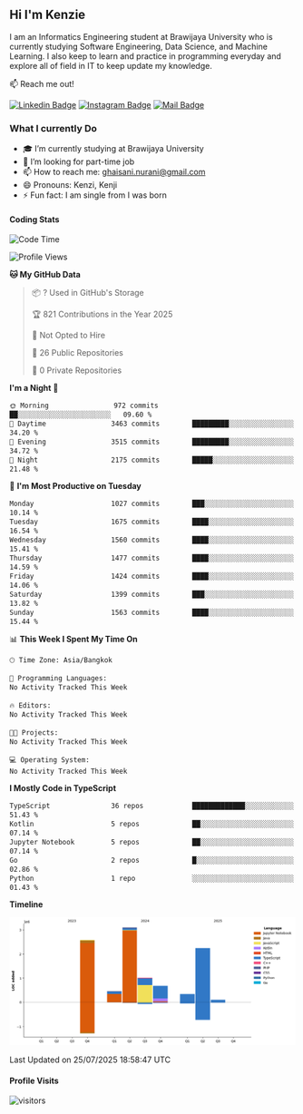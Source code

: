 ## Hi I'm Kenzie


I am an Informatics Engineering student at Brawijaya University who is currently studying Software Engineering, Data Science, and Machine Learning. I also keep to learn and practice in programming everyday and explore all of field in IT to keep update my knowledge.

:mailbox: Reach me out!

[![Linkedin Badge](https://img.shields.io/badge/-Kenzie_Taqiyassar-0e76a8?style=flat&labelColor=0e76a8&logo=linkedin&logoColor=white)](https://www.linkedin.com/in/kenzie-taqiyassar-37458b1aa/) 
[![Instagram Badge](https://img.shields.io/badge/-@__kenziehh_-e84393?style=flat&labelColor=e84393&logo=instagram&logoColor=white)](https://www.instagram.com/_kenziehh/) 
[![Mail Badge](https://img.shields.io/badge/-ghaisani.nurani-c0392b?style=flat&labelColor=c0392b&logo=gmail&logoColor=white)](mailto:ghaisani.nurani@gmail.com)

### What I currently Do

- 🎓 I’m currently studying at Brawijaya University
- 💼 I’m looking for part-time job
- 📫 How to reach me: ghaisani.nurani@gmail.com
- 😄 Pronouns: Kenzi, Kenji
- ⚡ Fun fact: I am single from I was born

#### Coding Stats
<!--START_SECTION:waka-->
![Code Time](http://img.shields.io/badge/Code%20Time-1%2C386%20hrs%207%20mins-blue)

![Profile Views](http://img.shields.io/badge/Profile%20Views-0-blue)

**🐱 My GitHub Data** 

> 📦 ? Used in GitHub's Storage 
 > 
> 🏆 821 Contributions in the Year 2025
 > 
> 🚫 Not Opted to Hire
 > 
> 📜 26 Public Repositories 
 > 
> 🔑 0 Private Repositories 
 > 
**I'm a Night 🦉** 

```text
🌞 Morning                972 commits         ██░░░░░░░░░░░░░░░░░░░░░░░   09.60 % 
🌆 Daytime                3463 commits        █████████░░░░░░░░░░░░░░░░   34.20 % 
🌃 Evening                3515 commits        █████████░░░░░░░░░░░░░░░░   34.72 % 
🌙 Night                  2175 commits        █████░░░░░░░░░░░░░░░░░░░░   21.48 % 
```
📅 **I'm Most Productive on Tuesday** 

```text
Monday                   1027 commits        ███░░░░░░░░░░░░░░░░░░░░░░   10.14 % 
Tuesday                  1675 commits        ████░░░░░░░░░░░░░░░░░░░░░   16.54 % 
Wednesday                1560 commits        ████░░░░░░░░░░░░░░░░░░░░░   15.41 % 
Thursday                 1477 commits        ████░░░░░░░░░░░░░░░░░░░░░   14.59 % 
Friday                   1424 commits        ████░░░░░░░░░░░░░░░░░░░░░   14.06 % 
Saturday                 1399 commits        ███░░░░░░░░░░░░░░░░░░░░░░   13.82 % 
Sunday                   1563 commits        ████░░░░░░░░░░░░░░░░░░░░░   15.44 % 
```


📊 **This Week I Spent My Time On** 

```text
🕑︎ Time Zone: Asia/Bangkok

💬 Programming Languages: 
No Activity Tracked This Week

🔥 Editors: 
No Activity Tracked This Week

🐱‍💻 Projects: 
No Activity Tracked This Week

💻 Operating System: 
No Activity Tracked This Week
```

**I Mostly Code in TypeScript** 

```text
TypeScript               36 repos            █████████████░░░░░░░░░░░░   51.43 % 
Kotlin                   5 repos             ██░░░░░░░░░░░░░░░░░░░░░░░   07.14 % 
Jupyter Notebook         5 repos             ██░░░░░░░░░░░░░░░░░░░░░░░   07.14 % 
Go                       2 repos             █░░░░░░░░░░░░░░░░░░░░░░░░   02.86 % 
Python                   1 repo              ░░░░░░░░░░░░░░░░░░░░░░░░░   01.43 % 
```



**Timeline**

![Lines of Code chart](https://raw.githubusercontent.com/kenziehh/kenziehh/master/assets/bar_graph.png)


 Last Updated on 25/07/2025 18:58:47 UTC
<!--END_SECTION:waka-->


#### Profile Visits

![visitors](https://visitor-badge.glitch.me/badge?page_id=kenziehh.kenziehh)





